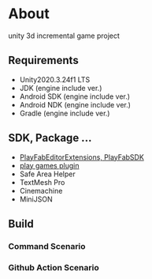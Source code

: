# About

unity 3d incremental game project

## Requirements
- Unity2020.3.24f1 LTS
- JDK (engine include ver.)
- Android SDK (engine include ver.)
- Android NDK (engine include ver.)
- Gradle (engine include ver.)

## SDK, Package ...
- [PlayFabEditorExtensions, PlayFabSDK](https://docs.microsoft.com/ko-kr/gaming/playfab/sdks/unity3d/installing-unity3d-sdk)
- [play games plugin](https://github.com/playgameservices/play-games-plugin-for-unity/releases)
- Safe Area Helper
- TextMesh Pro
- Cinemachine
- MiniJSON

## Build

### Command Scenario

### Github Action Scenario
